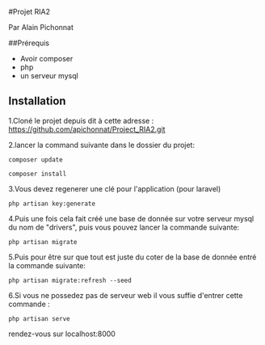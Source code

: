 #Projet RIA2

Par Alain Pichonnat

##Prérequis
- Avoir composer
- php
- un serveur mysql

## Installation
1.Cloné le projet depuis dit à cette adresse : https://github.com/apichonnat/Project_RIA2.git

2.lancer la command suivante dans le dossier du projet:
```
composer update

composer install
```
3.Vous devez regenerer une clé pour l'application (pour laravel)
```
php artisan key:generate
```

4.Puis une fois cela fait créé une base de donnée sur votre serveur mysql du nom de "drivers", puis vous pouvez lancer la commande suivante:
```
php artisan migrate 
```

5.Puis pour être sur que tout est juste du coter de la base de donnée entré la commande suivante:
```
php artisan migrate:refresh --seed
```

6.Si vous ne possedez pas de serveur web il vous suffie d'entrer cette commande :
```
php artisan serve
```
rendez-vous sur localhost:8000